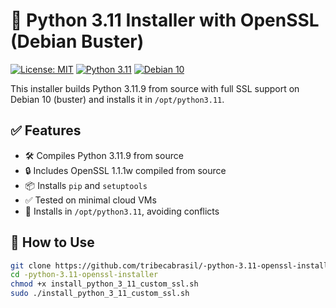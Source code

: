 # 🐍 Python 3.11 Installer with OpenSSL (Debian Buster)

[![License: MIT](https://img.shields.io/badge/license-MIT-blue.svg)](LICENSE)
[![Python 3.11](https://img.shields.io/badge/python-3.11-blue.svg)](https://www.python.org/downloads/release/python-3119/)
[![Debian 10](https://img.shields.io/badge/target-Debian%2010%20(buster)-a80030)](https://www.debian.org/releases/buster/)

This installer builds Python 3.11.9 from source with full SSL support on Debian 10 (buster) and installs it in `/opt/python3.11`.

## ✅ Features

- 🛠️ Compiles Python 3.11.9 from source
- 🔒 Includes OpenSSL 1.1.1w compiled from source
- 📦 Installs `pip` and `setuptools`
- ✅ Tested on minimal cloud VMs
- 📁 Installs in `/opt/python3.11`, avoiding conflicts

## 🚀 How to Use

```bash
git clone https://github.com/tribecabrasil/-python-3.11-openssl-installer.git
cd -python-3.11-openssl-installer
chmod +x install_python_3_11_custom_ssl.sh
sudo ./install_python_3_11_custom_ssl.sh
